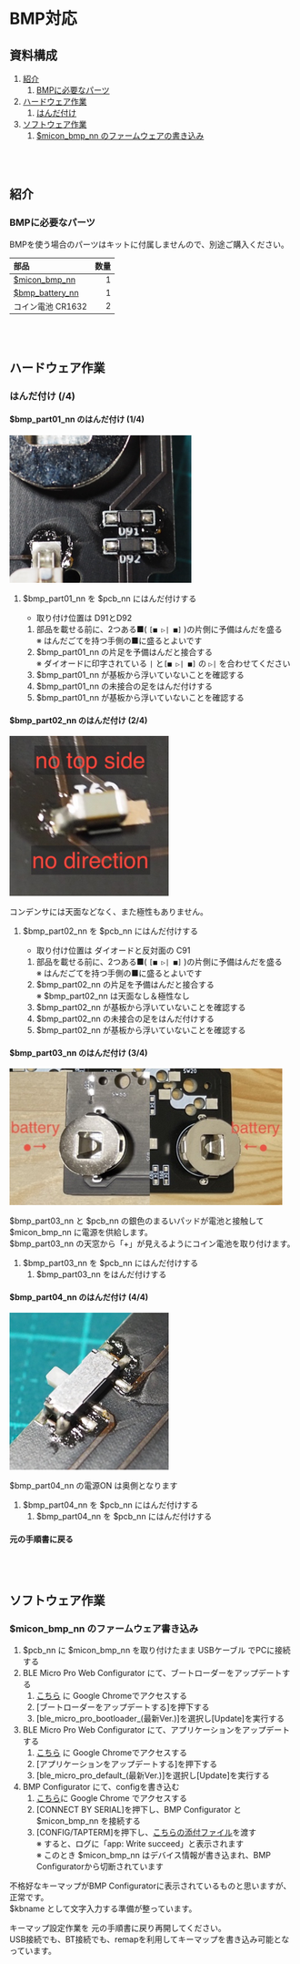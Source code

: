 # BMP対応

## 資料構成

1. [紹介](#%E7%B4%B9%E4%BB%8B)
    1. [BMPに必要なパーツ](#bmp%E3%81%AB%E5%BF%85%E8%A6%81%E3%81%AA%E3%83%91%E3%83%BC%E3%83%84)
1. [ハードウェア作業](#%E3%83%8F%E3%83%BC%E3%83%89%E3%82%A6%E3%82%A7%E3%82%A2%E4%BD%9C%E6%A5%AD)
    1. [はんだ付け](#%E3%81%AF%E3%82%93%E3%81%A0%E4%BB%98%E3%81%91-5)
1. [ソフトウェア作業](#%E3%82%BD%E3%83%95%E3%83%88%E3%82%A6%E3%82%A7%E3%82%A2%E4%BD%9C%E6%A5%AD)
    1. [$micon_bmp_nn のファームウェアの書き込み](#%E3%82%BD%E3%83%95%E3%83%88%E3%82%A6%E3%82%A7%E3%82%A2%E4%BD%9C%E6%A5%AD)

<BR>
<BR>

<!------------ 紹介 ------------>

## 紹介

### BMPに必要なパーツ


BMPを使う場合のパーツはキットに付属しませんので、別途ご購入ください。


| 部品 | 数量 |
|  :-  |  -:  |
| [$micon_bmp_nn](https://shop.yushakobo.jp/products/ble-micro-pro) | 1 |
| [$bmp_battery_nn](https://shop.yushakobo.jp/products/5623) | 1 |
| コイン電池 CR1632  | 2 |


<BR>
<BR>

<!------------ ハードウェア ------------>

## ハードウェア作業

### はんだ付け (/4)

#### $bmp_part01_nn のはんだ付け (1/4)

<img src="./images/bmp_handa_part01_state01.jpg" width="320px">

1. $bmp_part01_nn を $pcb_nn にはんだ付けする
    * 取り付け位置は D91とD92

    1. 部品を載せる前に、2つある■( `[■ ▷| ■]` )の片側に予備はんだを盛る  
       ※ はんだごてを持つ手側の■に盛るとよいです  
    1. $bmp_part01_nn の片足を予備はんだと接合する  
       ※ ダイオードに印字されている `|` と`[■ ▷| ■]` の `▷|` を合わせてください  
    1. $bmp_part01_nn が基板から浮いていないことを確認する  
    1. $bmp_part01_nn の未接合の足をはんだ付けする
    1. $bmp_part01_nn が基板から浮いていないことを確認する


#### $bmp_part02_nn のはんだ付け (2/4)

<img src="./images/bmp_handa_part02_state01.jpg" width="280px">

コンデンサには天面などなく、また極性もありません。

1. $bmp_part02_nn を $pcb_nn にはんだ付けする
    * 取り付け位置は ダイオードと反対面の C91

    1. 部品を載せる前に、2つある■( `[■ ▷| ■]` )の片側に予備はんだを盛る  
       ※ はんだごてを持つ手側の■に盛るとよいです  
    1. $bmp_part02_nn の片足を予備はんだと接合する  
       ※ $bmp_part02_nn は天面なし＆極性なし
    1. $bmp_part02_nn が基板から浮いていないことを確認する
    1. $bmp_part02_nn の未接合の足をはんだ付けする
    1. $bmp_part02_nn が基板から浮いていないことを確認する


#### $bmp_part03_nn のはんだ付け (3/4)

<img src="./images/bmp_handa_part03_state01.jpg" width="480px">

$bmp_part03_nn と $pcb_nn の銀色のまるいパッドが電池と接触して $micon_bmp_nn に電源を供給します。  
$bmp_part03_nn の天窓から「+」が見えるようにコイン電池を取り付けます。

1. $bmp_part03_nn を $pcb_nn にはんだ付けする
    1. $bmp_part03_nn をはんだ付けする


#### $bmp_part04_nn のはんだ付け (4/4)

<img src="./images/bmp_handa_part04_state01.jpg" width="280px">

$bmp_part04_nn の電源ON は奥側となります

1. $bmp_part04_nn を $pcb_nn にはんだ付けする
    1. $bmp_part04_nn を $pcb_nn にはんだ付けする


#### 元の手順書に戻る



<BR>
<BR>


<!------------ ソフトウェア ------------>

## ソフトウェア作業

### $micon_bmp_nn のファームウェア書き込み


1. $pcb_nn に $micon_bmp_nn を取り付けたまま USBケーブル でPCに接続する
1. BLE Micro Pro Web Configurator にて、ブートローダーをアップデートする
    1. [こちら](https://sekigon-gonnoc.github.io/BLE-Micro-Pro-WebConfigurator/) に Google Chromeでアクセスする
    1. [ブートローダーをアップデートする]を押下する
    1. [ble_micro_pro_bootloader_(最新Ver.)]を選択し[Update]を実行する
1. BLE Micro Pro Web Configurator にて、アプリケーションをアップデートする
    1. [こちら](https://sekigon-gonnoc.github.io/BLE-Micro-Pro-WebConfigurator/) に Google Chromeでアクセスする
    1. [アプリケーションをアップデートする]を押下する
    1. [ble_micro_pro_default_(最新Ver.)]を選択し[Update]を実行する
1. BMP Configurator にて、configを書き込む
    1. [こちら](https://sekigon-gonnoc.github.io/qmk_configurator/#/)に Google Chrome でアクセスする
    1. [CONNECT BY SERIAL]を押下し、BMP Configurator と $micon_bmp_nn を接続する
    1. [CONFIG/TAPTERM]を押下し、[こちらの添付ファイル](resources/bmp_config.json)を渡す  
       ※ すると、ログに「app: Write succeed」と表示されます  
       ※ このとき $micon_bmp_nn はデバイス情報が書き込まれ、BMP Configuratorから切断されています

不格好なキーマップがBMP Configuratorに表示されているものと思いますが、正常です。  
$kbname として文字入力する準備が整っています。

キーマップ設定作業を 元の手順書に戻り再開してください。  
USB接続でも、BT接続でも、remapを利用してキーマップを書き込み可能となっています。
